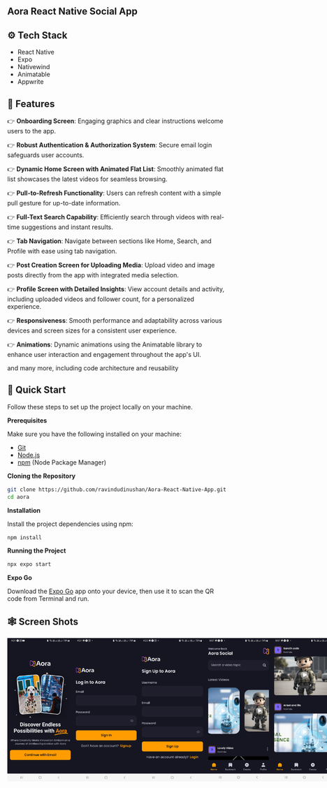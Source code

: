## Aora React Native Social App

## <a name="tech-stack">⚙️ Tech Stack</a>

- React Native
- Expo
- Nativewind
- Animatable
- Appwrite

## <a name="features">🔋 Features</a>

👉 **Onboarding Screen**: Engaging graphics and clear instructions welcome users to the app.

👉 **Robust Authentication & Authorization System**: Secure email login safeguards user accounts.

👉 **Dynamic Home Screen with Animated Flat List**: Smoothly animated flat list showcases the latest videos for seamless browsing.

👉 **Pull-to-Refresh Functionality**: Users can refresh content with a simple pull gesture for up-to-date information.

👉 **Full-Text Search Capability**: Efficiently search through videos with real-time suggestions and instant results.

👉 **Tab Navigation**: Navigate between sections like Home, Search, and Profile with ease using tab navigation.

👉 **Post Creation Screen for Uploading Media**: Upload video and image posts directly from the app with integrated media selection.

👉 **Profile Screen with Detailed Insights**: View account details and activity, including uploaded videos and follower count, for a personalized experience.

👉 **Responsiveness**: Smooth performance and adaptability across various devices and screen sizes for a consistent user experience.

👉 **Animations**: Dynamic animations using the Animatable library to enhance user interaction and engagement throughout the app's UI.

and many more, including code architecture and reusability 

## <a name="quick-start">🤸 Quick Start</a>

Follow these steps to set up the project locally on your machine.

**Prerequisites**

Make sure you have the following installed on your machine:

- [Git](https://git-scm.com/)
- [Node.js](https://nodejs.org/en)
- [npm](https://www.npmjs.com/) (Node Package Manager)

**Cloning the Repository**

```bash
git clone https://github.com/ravindudinushan/Aora-React-Native-App.git
cd aora
```
**Installation**

Install the project dependencies using npm:

```bash
npm install
```

**Running the Project**

```bash
npx expo start
```

**Expo Go**

Download the [Expo Go](https://expo.dev/go) app onto your device, then use it to scan the QR code from Terminal and run.

## 🕸️ Screen Shots</a>
<div style="display: flex; flex-direction: 'row';">
<img src="./aora/screenshots/1.jpg" width=30%>
<img src="./aora/screenshots/2.jpg" width=30%>
<img src="./aora/screenshots/3.jpg" width=30%>
<img src="./aora/screenshots/4.jpg" width=30%>
<img src="./aora/screenshots/5.jpg" width=30%>
<img src="./aora/screenshots/6.jpg" width=30%>
<img src="./aora/screenshots/7.jpg" width=30%>
<img src="./aora/screenshots/8.jpg" width=30%>
<img src="./aora/screenshots/9.jpg" width=30%>
<img src="./aora/screenshots/10.jpg" width=30%>
<img src="./aora/screenshots/11.jpg" width=30%>
<img src="./aora/screenshots/12.jpg" width=30%>
</div>